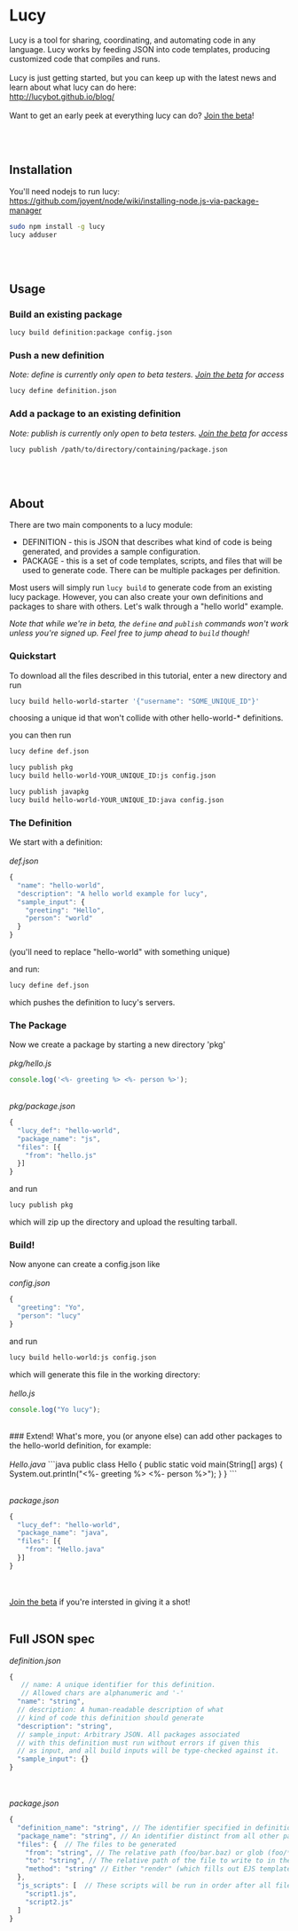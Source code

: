 Lucy
====
Lucy is a tool for sharing, coordinating, and automating code in any language. Lucy works by feeding JSON into code templates, producing customized code that compiles and runs.
<br><br>
Lucy is just getting started, but you can keep up with the latest news and learn about what lucy can do here:<br>
http://lucybot.github.io/blog/
<br><br>
Want to get an early peek at everything lucy can do? <a href="http://lucybot.github.io/blog/">Join the beta</a>!

<br><br>
## Installation
You'll need nodejs to run lucy:<br>
https://github.com/joyent/node/wiki/installing-node.js-via-package-manager

```bash
sudo npm install -g lucy
lucy adduser
```
<br><br>
## Usage
### Build an existing package
```bash
lucy build definition:package config.json
```

### Push a new definition
<i>Note: define is currently only open to beta testers.  <a href="http://lucybot.github.io/blog/">Join the beta</a> for access</i>
```bash
lucy define definition.json
```

### Add a package to an existing definition
<i>Note: publish is currently only open to beta testers. <a href="http://lucybot.github.io/blog/">Join the beta</a> for access</i>
```bash
lucy publish /path/to/directory/containing/package.json
```
<br><br>
## About
There are two main components to a lucy module:<br>
* DEFINITION - this is JSON that describes what kind of code is being generated, and provides a sample configuration.<br>
* PACKAGE - this is a set of code templates, scripts, and files that will be used to generate code. There can be multiple packages per definition.<br>

Most users will simply run ```lucy build``` to generate code from an existing lucy package. However, you can also create your own definitions and packages to share with others. Let's walk through a "hello world" example.

<i>Note that while we're in beta, the ```define``` and ```publish``` commands won't work unless you're signed up. Feel free to jump ahead to ```build``` though!</i>

### Quickstart
To download all the files described in this tutorial, enter a new directory and run
```bash
lucy build hello-world-starter '{"username": "SOME_UNIQUE_ID"}'
```
choosing a unique id that won't collide with other hello-world-* definitions.

you can then run
```bash
lucy define def.json

lucy publish pkg
lucy build hello-world-YOUR_UNIQUE_ID:js config.json

lucy publish javapkg
lucy build hello-world-YOUR_UNIQUE_ID:java config.json
```

### The Definition
We start with a definition:
<br><br><i>def.json</i>
```js
{
  "name": "hello-world",
  "description": "A hello world example for lucy",
  "sample_input": {
    "greeting": "Hello",
    "person": "world"
  }
}
```
(you'll need to replace "hello-world" with something unique)

and run:
```bash
lucy define def.json
```
which pushes the definition to lucy's servers.
<br>
### The Package
Now we create a package by starting a new directory 'pkg'
<br><br><i>pkg/hello.js</i>
```js
console.log('<%- greeting %> <%- person %>');
```

<br><i>pkg/package.json</i>
```js
{
  "lucy_def": "hello-world",
  "package_name": "js",
  "files": [{
    "from": "hello.js"
  }]
}
```

and run
```bash
lucy publish pkg
```
which will zip up the directory and upload the resulting tarball.
<br>
### Build!
Now anyone can create a config.json like
<br><br><i>config.json</i>
```js
{
  "greeting": "Yo",
  "person": "lucy"
}
```

and run
```bash
lucy build hello-world:js config.json
```

which will generate this file in the working directory:
<br><br><i>hello.js</i>
```js
console.log("Yo lucy");
```
<br>
### Extend!
What's more, you (or anyone else) can add other packages to the hello-world definition, for example:
<br><br><i>Hello.java</i>
```java
public class Hello {
  public static void main(String[] args) {
    System.out.println("<%- greeting %> <%- person %>");
  }
}
```

<br><i>package.json</i>
```js
{
  "lucy_def": "hello-world",
  "package_name": "java",
  "files": [{
    "from": "Hello.java"
  }]
}
```
<br><br>
<a href="http://lucybot.github.io/blog/">Join the beta</a> if you're intersted in giving it a shot!
<br><br>

## Full JSON spec
<i>definition.json</i>
```js
{
   // name: A unique identifier for this definition.
   // Allowed chars are alphanumeric and '-'
  "name": "string",
  // description: A human-readable description of what
  // kind of code this definition should generate
  "description": "string",
  // sample_input: Arbitrary JSON. All packages associated
  // with this definition must run without errors if given this
  // as input, and all build inputs will be type-checked against it.
  "sample_input": {}
}
```
<br><br>
<i>package.json</i>
```js
{
  "definition_name": "string", // The identifier specified in definition.json
  "package_name": "string", // An identifier distinct from all other packages associated with this definition. Will default to definition_name if unspecified
  "files": {  // The files to be generated
    "from": "string", // The relative path (foo/bar.baz) or glob (foo/*) to read from inside the package directory
    "to": "string", // The relative path of the file to write to in the destination directory. Defaults to "from"
    "method": "string" // Either "render" (which fills out EJS templates) or "copy". Defaults to "render"
  },
  "js_scripts": [  // These scripts will be run in order after all files are generated.
    "script1.js",
    "script2.js"
  ]
}
```
